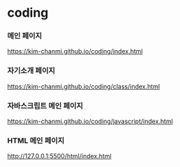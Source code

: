 # coding

### 메인 페이지
https://kim-chanmi.github.io/coding/index.html   
 
 ### 자기소개 페이지
 https://kim-chanmi.github.io/coding/class/index.html   
 
 ### 자바스크립트 메인 페이지
 https://kim-chanmi.github.io/coding/javascript/index.html

 ### HTML 메인 페이지
 http://127.0.0.1:5500/html/index.html
